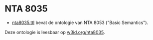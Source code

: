 # NTA 8035

- [nta8035.ttl](data/nta8035.ttl) bevat de ontologie van NTA 8053 ("Basic Semantics").

Deze ontologie is leesbaar op [w3id.org/nta8035][gh].

[gh]: https://bimloket.github.io/nta8035/
